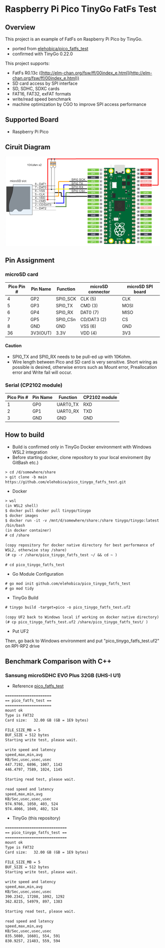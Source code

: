 # Raspberry Pi Pico TinyGo FatFs Test
## Overview
This project is an example of FatFs on Raspberry Pi Pico by TinyGo.
* ported from [elehobica/pico_fatfs_test](https://github.com/elehobica/pico_fatfs_test)
* confirmed with TinyGo 0.22.0

This project supports:
* FatFs R0.13c ([http://elm-chan.org/fsw/ff/00index_e.html](http://elm-chan.org/fsw/ff/00index_e.html))
* SD card access by SPI interface
* SD, SDHC, SDXC cards
* FAT16, FAT32, exFAT formats
* write/read speed benchmark
* machine optimization by CGO to improve SPI access performance

## Supported Board
* Raspberry Pi Pico

## Ciruit Diagram
![Circuit Diagram](doc/Pico_FatFs_Test_Schematic.png)

## Pin Assignment
### microSD card

| Pico Pin # | Pin Name | Function | microSD connector | microSD SPI board |
----|----|----|----|----
|  4 | GP2 | SPI0_SCK | CLK (5) | CLK |
|  5 | GP3 | SPI0_TX | CMD (3) | MOSI |
|  6 | GP4 | SPI0_RX | DAT0 (7) | MISO |
|  7 | GP5 | SPI0_CSn | CD/DAT3 (2) | CS |
|  8 | GND | GND | VSS (6) | GND |
| 36 | 3V3(OUT) | 3.3V | VDD (4) | 3V3 |

#### Caution
* SPI0_TX and SPI0_RX needs to be pull-ed up with 10Kohm.
* Wire length between Pico and SD card is very sensitive. Short wiring as possible is desired, otherwise errors such as Mount error, Preallocation error and Write fail will occur.

### Serial (CP2102 module)
| Pico Pin # | Pin Name | Function | CP2102 module |
----|----|----|----
|  1 | GP0 | UART0_TX | RXD |
|  2 | GP1 | UART0_RX | TXD |
|  3 | GND | GND | GND |

## How to build
* Build is confirmed only in TinyGo Docker environment with Windows WSL2 integration
* Before starting docker, clone repository to your local enviroment (by GitBash etc.)
```
> cd /d/somewhere/share
> git clone -b main https://github.com/elehobica/pico_tinygo_fatfs_test.git
```

* Docker
```
> wsl
(in WSL2 shell)
$ docker pull docker pull tinygo/tinygo
$ docker images
$ docker run -it -v /mnt/d/somewhere/share:/share tinygo/tinygo:latest /bin/bash
(in docker container)
# cd /share

(copy repository for docker native directory for best performance of WSL2, otherwise stay /share)
(# cp -r /share/pico_tinygo_fatfs_test ~/ && cd ~ )

# cd pico_tinygo_fatfs_test
```

* Go Module Configuration
```
# go mod init github.com/elehobica/pico_tinygo_fatfs_test
# go mod tidy
```

* TinyGo Build
```
# tinygo build -target=pico -o pico_tinygo_fatfs_test.uf2

(copy UF2 back to Windows local if working on docker native directory)
(# cp pico_tinygo_fatfs_test.uf2 /share/pico_tinygo_fatfs_test/ )
```

* Put UF2 

Then, go back to Windows environment and put "pico_tinygo_fatfs_test.uf2" on RPI-RP2 drive

## Benchmark Comparison with C++
### Sansung microSDHC EVO Plus 32GB (UHS-I U1)
* Reference [pico_fatfs_test](https://github.com/elehobica/pico_fatfs_test)
```
=====================
== pico_fatfs_test ==
=====================
mount ok
Type is FAT32
Card size:   32.00 GB (GB = 1E9 bytes)

FILE_SIZE_MB = 5
BUF_SIZE = 512 bytes
Starting write test, please wait.

write speed and latency
speed,max,min,avg
KB/Sec,usec,usec,usec
447.7192, 6896, 1007, 1142
446.4797, 7589, 1024, 1145

Starting read test, please wait.

read speed and latency
speed,max,min,avg
KB/Sec,usec,usec,usec
974.9766, 1050, 403, 524
974.4066, 1049, 402, 524
```

* TinyGo (this repository)
```
============================
== pico_tinygo_fatfs_test ==
============================
mount ok
Type is FAT32
Card size:   32.00 GB (GB = 1E9 bytes)

FILE_SIZE_MB = 5
BUF_SIZE = 512 bytes
Starting write test, please wait.

write speed and latency
speed,max,min,avg
KB/Sec,usec,usec,usec
390.2342, 17208, 1092, 1292
362.8215, 54979, 897, 1383

Starting read test, please wait.

read speed and latency
speed,max,min,avg
KB/Sec,usec,usec,usec
835.5080, 16601, 554, 591
830.9257, 21483, 559, 594
```